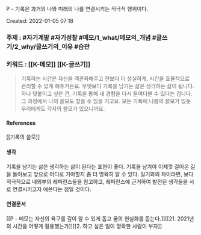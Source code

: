 P - 기록은 과거의 나와 미래의 나를 연결시키는 적극적 행위이다.

Created: 2022-01-05 07:18
### 주제 : #자기계발 #자기성찰 #메모/1_what/메모의_개념 #글쓰기/2_why/글쓰기의_이유  #습관 
### 키워드 : [[K-메모]] [[K-글쓰기]]

>기록하는 시간은 자신을 객관화해주고 전보다 더 성실하게, 시간을 효율적으로 관리할 수 있게 해주거든요. 무엇보다 기록을 남기는 삶은 생각하는 삶이 됩니다. 하나 덧붙이고 싶은 건, 기록을 통해 내 경험을 다시 들여다볼 수 있다는 겁니다. 그 과정에서 나의 쓸모도 찾을 수 있을 거고요. 모든 기록에 나름의 쓸모가 있듯 우리에게도 각자의 쓸모가 있으니까요.

#### References
[[기록의 쓸모]]

#### 생각
기록을 남기는 삶은 생각하는 삶이 된다는 표현이 좋다. 기록을 남겨야 이제껏 걸어온 길을 돌아보고 앞으로 어디로 가야할지 좀 더 명확히 알 수 있다. 일기와의 차이라면, 보다 적극적으로 내외부의 레퍼런스들을 참고하고, 레퍼런스에 근거하여 발전된 생각들을 서로 연결시키고자 애쓴다는 점일 것이다.

#### 연결문서
[[P - 메모는 자신의 욕구를 깊이 알 수 있게 돕고 꿈의 현실화를 돕는다.]][[21. 2021년의 시간을 어떻게 활용했는가]][[2. 하고 싶은 일이 명확한 사람이 부자]]